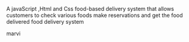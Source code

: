 A javaScript ,Html and Css food-based delivery system that allows customers to check various foods   make reservations and get the food delivered 
food delivery system

marvi

